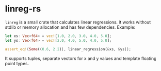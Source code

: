 linreg-rs
=========

`linreg` is a small crate that calculates linear regressions. It works without
stdlib or memory allocation and has few dependencies. Example:

```rust
let xs: Vec<f64> = vec![1.0, 2.0, 3.0, 4.0, 5.0];
let ys: Vec<f64> = vec![2.0, 4.0, 5.0, 4.0, 5.0];

assert_eq!(Some((0.6, 2.2)), linear_regression(&xs, &ys));
```

It supports tuples, separate vectors for x and y values and template floating point types.
